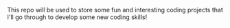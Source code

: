 This repo will be used to store some fun and interesting coding projects that I'll go through to develop some new coding skills!
